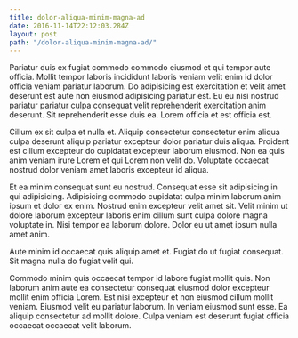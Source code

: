 ```yaml
---
title: dolor-aliqua-minim-magna-ad
date: 2016-11-14T22:12:03.284Z
layout: post
path: "/dolor-aliqua-minim-magna-ad/"
---
```


Pariatur duis ex fugiat commodo commodo eiusmod et qui tempor aute officia. Mollit tempor laboris incididunt laboris veniam velit enim id dolor officia veniam pariatur laborum. Do adipisicing est exercitation et velit amet deserunt est aute non eiusmod adipisicing pariatur est. Eu eu nisi nostrud pariatur pariatur culpa consequat velit reprehenderit exercitation anim deserunt. Sit reprehenderit esse duis ea. Lorem officia et est officia est.

Cillum ex sit culpa et nulla et. Aliquip consectetur consectetur enim aliqua culpa deserunt aliquip pariatur excepteur dolor pariatur duis aliqua. Proident est cillum excepteur do cupidatat excepteur laborum eiusmod. Non ea quis anim veniam irure Lorem et qui Lorem non velit do. Voluptate occaecat nostrud dolor veniam amet laboris excepteur id aliqua.

Et ea minim consequat sunt eu nostrud. Consequat esse sit adipisicing in qui adipisicing. Adipisicing commodo cupidatat culpa minim laborum anim ipsum et dolor ex enim. Nostrud enim excepteur velit amet sit. Velit minim ut dolore laborum excepteur laboris enim cillum sunt culpa dolore magna voluptate in. Nisi tempor ea laborum dolore. Dolor eu ut amet ipsum nulla amet anim.

Aute minim id occaecat quis aliquip amet et. Fugiat do ut fugiat consequat. Sit magna nulla do fugiat velit qui.

Commodo minim quis occaecat tempor id labore fugiat mollit quis. Non laborum anim aute ea consectetur consequat eiusmod dolor excepteur mollit enim officia Lorem. Est nisi excepteur et non eiusmod cillum mollit veniam. Eiusmod velit eu pariatur laborum. In veniam eiusmod sunt esse. Ea aliquip consectetur ad mollit dolore. Culpa veniam est deserunt fugiat officia occaecat occaecat velit laborum.